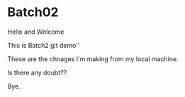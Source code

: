 # Batch02

Hello and Welcome

This is Batch2 git demo''


These are the chnages I'm making from my local machine.

Is there any doubt??


Bye. 

